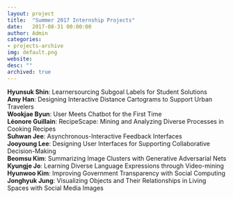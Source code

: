 ```yaml
---
layout: project
title:  "Summer 2017 Internship Projects"
date:   2017-08-31 00:00:00
author: Admin
categories:
- projects-archive
img: default.png
website: 
desc: ""
archived: true
---
```


**Hyunsuk Shin**:
Learnersourcing Subgoal Labels for Student Solutions<br>
**Amy Han**:
Designing Interactive Distance Cartograms to Support Urban Travelers<br>
**Wookjae Byun**:
User Meets Chatbot for the First Time<br>
**Léonore Guillain**:
RecipeScape: Mining and Analyzing Diverse Processes in Cooking Recipes
<br>
**Suhwan Jee**:
Asynchronous-Interactive Feedback Interfaces<br>
**Jooyoung Lee**:
Designing User Interfaces for Supporting Collaborative Decision-Making<br>
**Beomsu Kim**:
Summarizing Image Clusters with Generative Adversarial Nets<br>
**Kyungje Jo**:
Learning Diverse Language Expressions through Video-mining<br>
**Hyunwoo Kim**:
Improving Government Transparency with Social Computing<br>
**Jonghyuk Jung**:
Visualizing Objects and Their Relationships in Living Spaces with Social Media Images<br>
